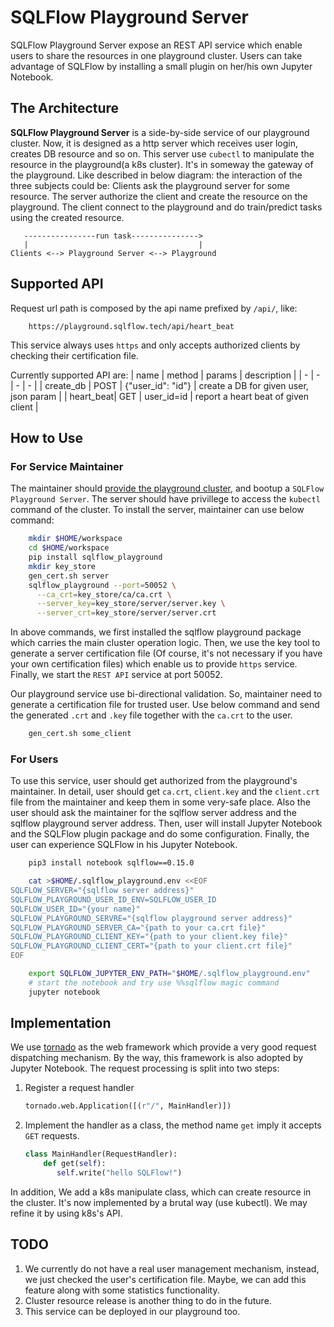 # SQLFlow Playground Server

SQLFlow Playground Server expose an REST API service which enable users to share
the resources in one playground cluster. Users can take advantage of SQLFlow by
installing a small plugin on her/his own Jupyter Notebook.

## The Architecture

**SQLFlow Playground Server** is a side-by-side service of our playground cluster.
Now, it is designed as a http server which receives user login, creates DB
resource and so on. This server use `cubectl` to manipulate the resource in
the playground(a k8s cluster). It's in someway the gateway of the playground.
Like described in below diagram: the interaction of the three subjects could
be: Clients ask the playground server for some resource. The server authorize
the client and create the resource on the playground. The client connect to
the playground and do train/predict tasks using the created resource.

```
   ----------------run task--------------->
   |                                      |
Clients <--> Playground Server <--> Playground
```

## Supported API

Request url path is composed by the api name prefixed by `/api/`, like:

```url
    https://playground.sqlflow.tech/api/heart_beat
```
This service always uses `https` and only accepts authorized clients
by checking their certification file.

Currently supported API are:
| name | method | params | description |
| - | - | - | - |
| create_db | POST | {"user_id": "id"} | create a DB for given user, json param |
| heart_beat| GET  | user_id=id | report a heart beat of given client |


## How to Use

### For Service Maintainer
The maintainer should [provide the playground cluster](../dev.md), and
bootup a `SQLFlow Playground Server`.  The server should have privillege
to access the `kubectl` command of the cluster.  To install the server,
maintainer can use below command:
```bash
    mkdir $HOME/workspace
    cd $HOME/workspace
    pip install sqlflow_playground
    mkdir key_store
    gen_cert.sh server
    sqlflow_playground --port=50052 \
      --ca_crt=key_store/ca/ca.crt \
      --server_key=key_store/server/server.key \
      --server_crt=key_store/server/server.crt
```
In above commands, we first installed the sqlflow playground package
which carries the main cluster operation logic.  Then, we use the key
tool to generate a server certification file (Of course, it's not necessary
if you have your own certification files) which enable us to provide
`https` service.  Finally, we start the `REST API` service at port 50052.

Our playground service use bi-directional validation.  So, maintainer need
to generate a certification file for trusted user. Use below command and
send the generated `.crt` and `.key` file together with the `ca.crt` to
the user.

```bash
    gen_cert.sh some_client
```

### For Users
To use this service, user should get authorized from the playground's maintainer.
In detail, user should get `ca.crt`, `client.key` and the `client.crt` file from
the maintainer and keep them in some very-safe place. Also the user should ask
the maintainer for the sqlflow server address and the sqlflow playground server
address. Then, user will install Jupyter Notebook and the SQLFlow plugin package
and do some configuration. Finally, the user can experience SQLFlow in his Jupyter 
Notebook.

```bash
    pip3 install notebook sqlflow==0.15.0

    cat >$HOME/.sqlflow_playground.env <<EOF
SQLFLOW_SERVER="{sqlflow server address}"
SQLFLOW_PLAYGROUND_USER_ID_ENV=SQLFLOW_USER_ID
SQLFLOW_USER_ID="{your name}"
SQLFLOW_PLAYGROUND_SERVRE="{sqlflow playground server address}"
SQLFLOW_PLAYGROUND_SERVER_CA="{path to your ca.crt file}"
SQLFLOW_PLAYGROUND_CLIENT_KEY="{path to your client.key file}"
SQLFLOW_PLAYGROUND_CLIENT_CERT="{path to your client.crt file}"
EOF

    export SQLFLOW_JUPYTER_ENV_PATH="$HOME/.sqlflow_playground.env"
    # start the notebook and try use %%sqlflow magic command
    jupyter notebook
```

## Implementation

We use [tornado](https://www.tornadoweb.org/) as the web framework which provide
a very good request dispatching mechanism. By the way, this framework is also
adopted by Jupyter Notebook. The request processing is split into two steps:

1. Register a request handler

    ```python
    tornado.web.Application([(r"/", MainHandler)])
    ```
1. Implement the handler as a class, the method name `get` imply
    it accepts `GET` requests.

    ```python
    class MainHandler(RequestHandler):
        def get(self):
           self.write("hello SQLFlow!") 
    ```
In addition, We add a k8s manipulate class, which can create resource in the
cluster. It's now implemented by a brutal way (use kubectl). We may refine it
by using k8s's API.

## TODO

1. We currently do not have a real user management mechanism, instead, we just
checked the user's certification file. Maybe, we can add this feature along
with some statistics functionality.
1. Cluster resource release is another thing to do in the future.
1. This service can be deployed in our playground too.
